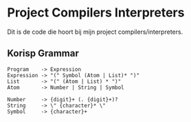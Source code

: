 # Project Compilers Interpreters

Dit is de code die hoort bij mijn project compilers/interpreters.

## Korisp Grammar

```bnf
Program    -> Expression
Expression -> "(" Symbol (Atom | List)* ")"
List       -> "(" (Atom | List) * ")"
Atom       -> Number | String | Symbol

Number     -> {digit}+ (. {digit}+)?
String     -> \" {character}* \"
Symbol     -> {character}+
```
